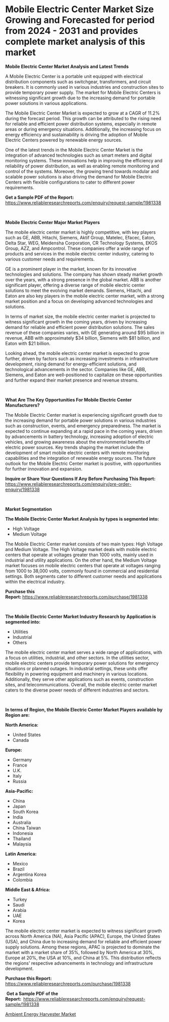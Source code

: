 <p><h1>Mobile Electric Center Market Size Growing and Forecasted for period from 2024 - 2031 and provides complete market analysis of this market</h1></p><p><strong>Mobile Electric Center Market Analysis and Latest Trends</strong></p>
<p><p>A Mobile Electric Center is a portable unit equipped with electrical distribution components such as switchgear, transformers, and circuit breakers. It is commonly used in various industries and construction sites to provide temporary power supply. The market for Mobile Electric Centers is witnessing significant growth due to the increasing demand for portable power solutions in various applications.</p><p>The Mobile Electric Center Market is expected to grow at a CAGR of 11.2% during the forecast period. This growth can be attributed to the rising need for reliable and efficient power distribution systems, especially in remote areas or during emergency situations. Additionally, the increasing focus on energy efficiency and sustainability is driving the adoption of Mobile Electric Centers powered by renewable energy sources.</p><p>One of the latest trends in the Mobile Electric Center Market is the integration of advanced technologies such as smart meters and digital monitoring systems. These innovations help in improving the efficiency and reliability of power distribution, as well as enabling remote monitoring and control of the systems. Moreover, the growing trend towards modular and scalable power solutions is also driving the demand for Mobile Electric Centers with flexible configurations to cater to different power requirements.</p></p>
<p><strong>Get a Sample PDF of the Report:&nbsp;</strong> <a href="https://www.reliableresearchreports.com/enquiry/request-sample/1981338">https://www.reliableresearchreports.com/enquiry/request-sample/1981338</a></p>
<p>&nbsp;</p>
<p><strong>Mobile Electric Center Major Market Players</strong></p>
<p><p>The mobile electric center market is highly competitive, with key players such as GE, ABB, Hitachi, Siemens, Aktif Group, Matelec, Efacec, Eaton, Delta Star, WEG, Meidensha Corporation, CR Technology Systems, EKOS Group, AZZ, and Ampcontrol. These companies offer a wide range of products and services in the mobile electric center industry, catering to various customer needs and requirements.</p><p>GE is a prominent player in the market, known for its innovative technologies and solutions. The company has shown steady market growth over the years, with a strong presence in the global market. ABB is another significant player, offering a diverse range of mobile electric center solutions to meet the evolving market demands. Siemens, Hitachi, and Eaton are also key players in the mobile electric center market, with a strong market position and a focus on developing advanced technologies and solutions.</p><p>In terms of market size, the mobile electric center market is projected to witness significant growth in the coming years, driven by increasing demand for reliable and efficient power distribution solutions. The sales revenue of these companies varies, with GE generating around $95 billion in revenue, ABB with approximately $34 billion, Siemens with $81 billion, and Eaton with $21 billion.</p><p>Looking ahead, the mobile electric center market is expected to grow further, driven by factors such as increasing investments in infrastructure development, rising demand for energy-efficient solutions, and technological advancements in the sector. Companies like GE, ABB, Siemens, and Eaton are well-positioned to capitalize on these opportunities and further expand their market presence and revenue streams.</p></p>
<p>&nbsp;</p>
<p><strong>What Are The Key Opportunities For Mobile Electric Center Manufacturers?</strong></p>
<p><p>The Mobile Electric Center market is experiencing significant growth due to the increasing demand for portable power solutions in various industries such as construction, events, and emergency preparedness. The market is expected to continue expanding at a rapid pace in the coming years, driven by advancements in battery technology, increasing adoption of electric vehicles, and growing awareness about the environmental benefits of electric power sources. Key trends shaping the market include the development of smart mobile electric centers with remote monitoring capabilities and the integration of renewable energy sources. The future outlook for the Mobile Electric Center market is positive, with opportunities for further innovation and expansion.</p></p>
<p><strong>Inquire or Share Your Questions If Any Before Purchasing This Report:</strong> <a href="https://www.reliableresearchreports.com/enquiry/pre-order-enquiry/1981338">https://www.reliableresearchreports.com/enquiry/pre-order-enquiry/1981338</a></p>
<p>&nbsp;</p>
<p><strong>Market Segmentation</strong></p>
<p><strong>The Mobile Electric Center Market Analysis by types is segmented into:</strong></p>
<p><ul><li>High Voltage</li><li>Medium Voltage</li></ul></p>
<p><p>The Mobile Electric Center market consists of two main types: High Voltage and Medium Voltage. The High Voltage market deals with mobile electric centers that operate at voltages greater than 1000 volts, mainly used in industrial and utility applications. On the other hand, the Medium Voltage market focuses on mobile electric centers that operate at voltages ranging from 1000 to 38,000 volts, commonly found in commercial and residential settings. Both segments cater to different customer needs and applications within the electrical industry.</p></p>
<p><strong>Purchase this Report:&nbsp;</strong><a href="https://www.reliableresearchreports.com/purchase/1981338">https://www.reliableresearchreports.com/purchase/1981338</a></p>
<p>&nbsp;</p>
<p><strong>The Mobile Electric Center Market Industry Research by Application is segmented into:</strong></p>
<p><ul><li>Utilities</li><li>Industrial</li><li>Others</li></ul></p>
<p><p>The mobile electric center market serves a wide range of applications, with a focus on utilities, industrial, and other sectors. In the utilities sector, mobile electric centers provide temporary power solutions for emergency situations or planned outages. In industrial settings, these units offer flexibility in powering equipment and machinery in various locations. Additionally, they serve other applications such as events, construction sites, and telecommunications. Overall, the mobile electric center market caters to the diverse power needs of different industries and sectors.</p></p>
<p>&nbsp;</p>
<p><strong>In terms of Region, the Mobile Electric Center Market Players available by Region are:</strong></p>
<p>
    <p> <strong> North America: </strong>
        <ul>
            <li>United States</li>
            <li>Canada</li>
        </ul>
        </p> 
    <p> <strong> Europe: </strong>
        <ul>
            <li>Germany</li>
            <li>France</li>
            <li>U.K.</li>
            <li>Italy</li>
            <li>Russia</li>
        </ul>
        </p> 
    <p> <strong> Asia-Pacific: </strong>
        <ul>
            <li>China</li>
            <li>Japan</li>
            <li>South Korea</li>
            <li>India</li>
            <li>Australia</li>
            <li>China Taiwan</li>
            <li>Indonesia</li>
            <li>Thailand</li>
            <li>Malaysia</li>
        </ul>
        </p> 
    <p> <strong> Latin America: </strong>
        <ul>
            <li>Mexico</li>
            <li>Brazil</li>
            <li>Argentina Korea</li>
            <li>Colombia</li>
        </ul>
        </p> 
    <p> <strong> Middle East & Africa: </strong>
        <ul>
            <li>Turkey</li>
            <li>Saudi</li>
            <li>Arabia</li>
            <li>UAE</li>
            <li>Korea</li>
        </ul>
    </p>
    </p>
<p><p>The mobile electric center market is expected to witness significant growth across North America (NA), Asia Pacific (APAC), Europe, the United States (USA), and China due to increasing demand for reliable and efficient power supply solutions. Among these regions, APAC is projected to dominate the market with a market share of 35%, followed by North America at 30%, Europe at 20%, the USA at 10%, and China at 5%. This distribution reflects the regions' respective advancements in technology and infrastructure development.</p></p>
<p><strong>Purchase this Report: </strong><a href="https://www.reliableresearchreports.com/purchase/1981338">https://www.reliableresearchreports.com/purchase/1981338</a></p>
<p>&nbsp;<strong>Get a Sample PDF of the Report:&nbsp;&nbsp;</strong><a href="https://www.reliableresearchreports.com/enquiry/request-sample/1981338">https://www.reliableresearchreports.com/enquiry/request-sample/1981338</a></p>
<p><strong></strong></p>
<p><p><a href="https://github.com/AKSHATREPORTPRIME/Market-Research-Report-List-4/blob/main/ambient-energy-harvester-market.md">Ambient Energy Harvester Market</a></p></p>